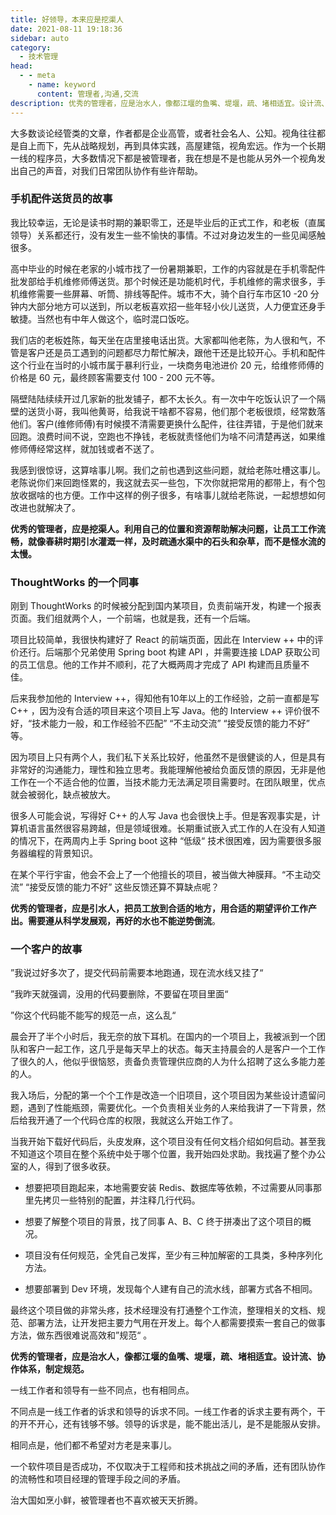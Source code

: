 ```yaml
---
title: 好领导，本来应是挖渠人
date: 2021-08-11 19:18:36
sidebar: auto
category: 
  - 技术管理
head:
  - - meta
    - name: keyword
      content: 管理者,沟通,交流
description: 优秀的管理者，应是治水人，像都江堰的鱼嘴、堤堰，疏、堵相适宜。设计流、协作体系，制定规范。
---
```


大多数谈论经管类的文章，作者都是企业高管，或者社会名人、公知。视角往往都是自上而下，先从战略规划，再到具体实践，高屋建瓴，视角宏远。作为一个长期一线的程序员，大多数情况下都是被管理者，我在想是不是也能从另外一个视角发出自己的声音，对我们日常团队协作有些许帮助。



### 手机配件送货员的故事

我比较幸运，无论是读书时期的兼职零工，还是毕业后的正式工作，和老板（直属领导）关系都还行，没有发生一些不愉快的事情。不过对身边发生的一些见闻感触很多。

高中毕业的时候在老家的小城市找了一份暑期兼职，工作的内容就是在手机零配件批发部给手机维修师傅送货。那个时候还是功能机时代，手机维修的需求很多，手机维修需要一些屏幕、听筒、排线等配件。城市不大，骑个自行车市区10 -20 分钟内大部分地方可以送到，所以老板喜欢招一些年轻小伙儿送货，人力便宜还身手敏捷。当然也有中年人做这个，临时混口饭吃。

我们店的老板姓陈，每天坐在店里接电话出货。大家都叫他老陈，为人很和气，不管是客户还是员工遇到的问题都尽力帮忙解决，跟他干还是比较开心。手机和配件这个行业在当时的小城市属于暴利行业，一块商务电池进价 20 元，给维修师傅的价格是 60 元，最终顾客需要支付 100 - 200 元不等。

隔壁陆陆续续开过几家新的批发铺子，都不太长久。有一次中午吃饭认识了一个隔壁的送货小哥，我叫他黄哥，给我说干啥都不容易，他们那个老板很烦，经常数落他们。客户(维修师傅)有时候摸不清需要更换什么配件，往往弄错，于是他们就来回跑。浪费时间不说，空跑也不挣钱，老板就责怪他们为啥不问清楚再送，如果维修师傅经常这样，就加钱或者不送了。

我感到很惊讶，这算啥事儿啊。我们之前也遇到这些问题，就给老陈吐槽这事儿。老陈说你们来回跑怪累的，我这就去买一些包，下次你就把常用的都带上，有个包放收据啥的也方便。工作中这样的例子很多，有啥事儿就给老陈说，一起想想如何改进也就解决了。

**优秀的管理者，应是挖渠人。利用自己的位置和资源帮助解决问题，让员工工作流畅，就像春耕时期引水灌溉一样，及时疏通水渠中的石头和杂草，而不是怪水流的太慢。**



###  ThoughtWorks 的一个同事

刚到 ThoughtWorks 的时候被分配到国内某项目，负责前端开发，构建一个报表页面。我们组就两个人，一个前端，也就是我，还有一个后端。

项目比较简单，我很快构建好了 React 的前端页面，因此在 Interview ++ 中的评价还行。后端那个兄弟使用 Spring boot 构建 API ，并需要连接 LDAP 获取公司的员工信息。他的工作并不顺利，花了大概两周才完成了 API 构建而且质量不佳。

后来我参加他的 Interview ++，得知他有10年以上的工作经验，之前一直都是写 C++ ，因为没有合适的项目来这个项目上写 Java。他的 Interview ++ 评价很不好，“技术能力一般，和工作经验不匹配” “不主动交流” “接受反馈的能力不好” 等。

因为项目上只有两个人，我们私下关系比较好，他虽然不是很健谈的人，但是具有非常好的沟通能力，理性和独立思考。我能理解他被给负面反馈的原因，无非是他工作在一个不适合他的位置，当技术能力无法满足项目需要时。在团队眼里，优点就会被弱化，缺点被放大。

很多人可能会说，写得好 C++ 的人写 Java 也会很快上手。但是客观事实是，计算机语言虽然很容易跨越，但是领域很难。长期重试嵌入式工作的人在没有人知道的情况下，在两周内上手 Spring boot 这种 “低级“ 技术很困难，因为需要很多服务器编程的背景知识。

在某个平行宇宙，他会不会上了一个他擅长的项目，被当做大神膜拜。“不主动交流” “接受反馈的能力不好”  这些反馈还算不算缺点呢？

**优秀的管理者，应是引水人，把员工放到合适的地方，用合适的期望评价工作产出。需要遵从科学发展观，再好的水也不能逆势倒流**。



### 一个客户的故事

”我说过好多次了，提交代码前需要本地跑通，现在流水线又挂了“

”我昨天就强调，没用的代码要删除，不要留在项目里面“

”你这个代码能不能写的规范一点，这么乱“

晨会开了半个小时后，我无奈的放下耳机。在国内的一个项目上，我被派到一个团队和客户一起工作，这几乎是每天早上的状态。每天主持晨会的人是客户一个工作了很久的人，他似乎很恼怒，责备负责管理供应商的人为什么招聘了这么多能力差的人。



我入场后，分配的第一个个工作是改造一个旧项目，这个项目因为某些设计遗留问题，遇到了性能瓶颈，需要优化。一个负责相关业务的人来给我讲了一下背景，然后给我开通了一个代码仓库的权限，我就这么开始工作了。

当我开始下载好代码后，头皮发麻，这个项目没有任何文档介绍如何启动。甚至我不知道这个项目在整个系统中处于哪个位置，我开始四处求助。我找遍了整个办公室的人，得到了很多收获。

- 想要把项目跑起来，本地需要安装 Redis、数据库等依赖，不过需要从同事那里先拷贝一些特别的配置，并注释几行代码。

- 想要了解整个项目的背景，找了同事 A、B、C 终于拼凑出了这个项目的概况。

- 项目没有任何规范，全凭自己发挥，至少有三种加解密的工具类，多种序列化方法。
- 想要部署到 Dev 环境，发现每个人建有自己的流水线，部署方式各不相同。

最终这个项目做的非常头疼，技术经理没有打通整个工作流，整理相关的文档、规范、部署方法，让开发把主要力气用在开发上。每个人都需要摸索一套自己的做事方法，做东西很难说高效和”规范“ 。

**优秀的管理者，应是治水人，像都江堰的鱼嘴、堤堰，疏、堵相适宜。设计流、协作体系，制定规范。**



















一线工作者和领导有一些不同点，也有相同点。

不同点是一线工作者的诉求和领导的诉求不同。一线工作者的诉求主要有两个，干的开不开心，还有钱够不够。领导的诉求是，能不能出活儿，是不是能服从安排。

相同点是，他们都不希望对方老是来事儿。







一个软件项目是否成功，不仅取决于工程师和技术挑战之间的矛盾，还有团队协作的流畅性和项目经理的管理手段之间的矛盾。



治大国如烹小鲜，被管理者也不喜欢被天天折腾。

